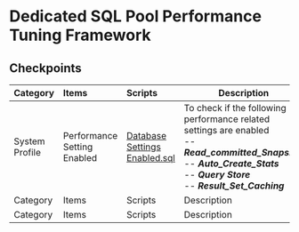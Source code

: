# Dedicated SQL Pool Performance Tuning Framework

## Checkpoints
| Category   | Items | Scripts | Description |
|:------------------|:---------------------|:----------------|----------------------------------|
| System Profile | Performance Setting Enabled | [Database Settings Enabled.sql](https://github.com/microsoft/AzureSynapseScriptsAndAccelerators/blob/main/Scripts/Dedicated%20SQL%20pool/System%20Profile/Database%20Settings%20Enabled.sql) | To check if the following performance related settings are enabled <br> -- ***Read_committed_Snapshot*** <br> -- ***Auto_Create_Stats*** <br> -- ***Query Store*** <br> -- ***Result_Set_Caching*** |
| Category   | Items | Scripts | Description |
| Category   | Items | Scripts | Description |
